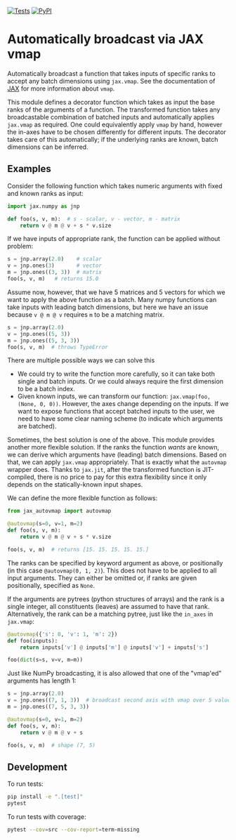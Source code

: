 [![Tests](https://github.com/mathisgerdes/autovmap/actions/workflows/python-pytest.yml/badge.svg)](https://github.com/mathisgerdes/autovmap/actions/workflows/python-pytest.yml)
[![PyPI](https://img.shields.io/pypi/v/jax-autovmap)](https://pypi.org/project/jax-autovmap/)
# Automatically broadcast via JAX vmap

Automatically broadcast a function that takes inputs of specific ranks to accept any batch dimensions using `jax.vmap`.
See the documentation of [JAX](https://github.com/google/jax) for more information about `vmap`.

This module defines a decorator function which takes as input the base ranks of the arguments of a function.
The transformed function takes any broadcastable combination of batched inputs and automatically applies `jax.vmap` as required.
One could equivalently apply `vmap` by hand, however the in-axes have to be chosen differently for different inputs.
The decorator takes care of this automatically; if the underlying ranks are known, batch dimensions can be inferred.

## Examples

Consider the following function which takes numeric arguments with fixed and known ranks as input:
```python
import jax.numpy as jnp

def foo(s, v, m):  # s - scalar, v - vector, m - matrix
    return v @ m @ v + s * v.size
```
If we have inputs of appropriate rank, the function can be applied without problem:
```python
s = jnp.array(2.0)    # scalar
v = jnp.ones(3)       # vector
m = jnp.ones((3, 3))  # matrix
foo(s, v, m)   # returns 15.0
```
Assume now, however, that we have 5 matrices and 5 vectors for which we want to apply the above function as a batch.
Many numpy functions can take inputs with leading batch dimensions, but here we have an issue because `v @ m @ v` requires `m` to be a matching matrix.
```python
s = jnp.array(2.0)
v = jnp.ones((5, 3))
m = jnp.ones((5, 3, 3))
foo(s, v, m)  # throws TypeError
```
There are multiple possible ways we can solve this

- We could try to write the function more carefully, so it can take both single and batch inputs.
  Or we could always require the first dimension to be a batch index.
- Given known inputs, we can transform our function: `jax.vmap(foo, (None, 0, 0))`.
  However, the axes change depending on the inputs.
  If we want to expose functions that accept batched inputs to the user, we need to have some clear naming scheme (to indicate which arguments are batched).

Sometimes, the best solution is one of the above.
This module provides another more flexible solution.
If the ranks the function *wants* are known, we can derive which arguments have (leading) batch dimensions.
Based on that, we can apply `jax.vmap` appropriately.
That is exactly what the `autovmap` wrapper does.
Thanks to `jax.jit`, after the transformed function is JIT-compiled, there is no price to pay for this extra flexibility since it only depends on the statically-known input shapes.

We can define the more flexible function as follows:
```python
from jax_autovmap import autovmap

@autovmap(s=0, v=1, m=2)
def foo(s, v, m):
    return v @ m @ v + s * v.size

foo(s, v, m)  # returns [15. 15. 15. 15. 15.]
```
The ranks can be specified by keyword argument as above, or positionally (in this case `@autovmap(0, 1, 2)`).
This does not have to be applied to all input arguments.
They can either be omitted or, if ranks are given positionally, specified as `None`.

If the arguments are pytrees (python structures of arrays) and the rank is a single integer, all constituents (leaves) are assumed to have that rank.
Alternatively, the rank can be a matching pytree, just like the `in_axes` in `jax.vmap`:
```python
@autovmap({'s': 0, 'v': 1, 'm': 2})
def foo(inputs):
    return inputs['v'] @ inputs['m'] @ inputs['v'] + inputs['s']

foo(dict(s=s, v=v, m=m))
```

Just like NumPy broadcasting, it is also allowed that one of the "vmap'ed" arguments has length 1:
```python
s = jnp.array(2.0)
v = jnp.ones((7, 1, 3))  # broadcast second axis with vmap over 5 values of `m`
m = jnp.ones((7, 5, 3, 3))

@autovmap(s=0, v=1, m=2)
def foo(s, v, m):
    return v @ m @ v + s

foo(s, v, m)  # shape (7, 5)
```

## Development

To run tests:
```bash
pip install -e ".[test]"
pytest
```

To run tests with coverage:
```bash
pytest --cov=src --cov-report=term-missing
```

